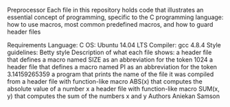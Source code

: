 Preprocessor
Each file in this repository holds code that illustrates an essential concept of programming, specific to the C programming language: how to use macros, most common predefined macros, and how to guard header files

Requirements
Language: C
OS: Ubuntu 14.04 LTS
Compiler: gcc 4.8.4
Style guidelines: Betty style
Description of what each file shows:
a header file that defines a macro named SIZE as an abbreviation for the token 1024
a header file that defines a macro named PI as an abbreviation for the token 3.14159265359
a program that prints the name of the file it was compiled from
a header file with function-like macro ABS(x) that computes the absolute value of a number x
a header file with function-like macro SUM(x, y) that computes the sum of the numbers x and y
Authors
Aniekan Samson

